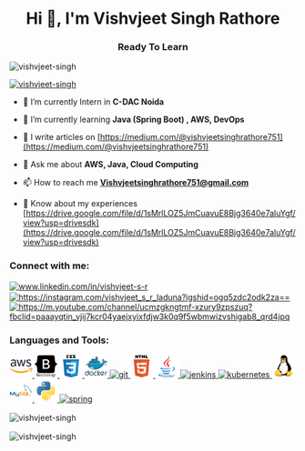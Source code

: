 
<h1 align="center">Hi 👋, I'm Vishvjeet Singh Rathore</h1>
<h3 align="center">Ready To Learn</h3>

<p align="left"> <img src="https://komarev.com/ghpvc/?username=vishvjeet-singh&label=Profile%20views&color=0e75b6&style=flat" alt="vishvjeet-singh" /> </p>

<p align="left"> <a href="https://github.com/ryo-ma/github-profile-trophy"><img src="https://github-profile-trophy.vercel.app/?username=vishvjeet-singh" alt="vishvjeet-singh" /></a> </p>

- 🔭 I’m currently Intern in **C-DAC Noida**

- 🌱 I’m currently learning **Java (Spring Boot) , AWS, DevOps**

- 📝 I write articles on [https://medium.com/@vishvjeetsinghrathore751](https://medium.com/@vishvjeetsinghrathore751)

- 💬 Ask me about **AWS, Java, Cloud Computing**

- 📫 How to reach me **Vishvjeetsinghrathore751@gmail.com**

- 📄 Know about my experiences [https://drive.google.com/file/d/1sMrlLOZ5JmCuavuE8Bjg3640e7aluYgf/view?usp=drivesdk](https://drive.google.com/file/d/1sMrlLOZ5JmCuavuE8Bjg3640e7aluYgf/view?usp=drivesdk)

<h3 align="left">Connect with me:</h3>
<p align="left">
<a href="https://linkedin.com/in/www.linkedin.com/in/vishvjeet-s-r" target="blank"><img align="center" src="https://raw.githubusercontent.com/rahuldkjain/github-profile-readme-generator/master/src/images/icons/Social/linked-in-alt.svg" alt="www.linkedin.com/in/vishvjeet-s-r" height="30" width="40" /></a>
<a href="https://instagram.com/https://instagram.com/vishvjeet_s_r_laduna?igshid=ogq5zdc2odk2za==" target="blank"><img align="center" src="https://raw.githubusercontent.com/rahuldkjain/github-profile-readme-generator/master/src/images/icons/Social/instagram.svg" alt="https://instagram.com/vishvjeet_s_r_laduna?igshid=ogq5zdc2odk2za==" height="30" width="40" /></a>
<a href="https://www.youtube.com/c/https://m.youtube.com/channel/ucmzgkngtmf-xzury9zpszuq?fbclid=paaayqtin_vjij7kcr04yaejxyixfdjw3k0q9f5wbmwizvshigab8_qrd4jpq" target="blank"><img align="center" src="https://raw.githubusercontent.com/rahuldkjain/github-profile-readme-generator/master/src/images/icons/Social/youtube.svg" alt="https://m.youtube.com/channel/ucmzgkngtmf-xzury9zpszuq?fbclid=paaayqtin_vjij7kcr04yaejxyixfdjw3k0q9f5wbmwizvshigab8_qrd4jpq" height="30" width="40" /></a>
</p>

<h3 align="left">Languages and Tools:</h3>
<p align="left"> <a href="https://aws.amazon.com" target="_blank" rel="noreferrer"> <img src="https://raw.githubusercontent.com/devicons/devicon/master/icons/amazonwebservices/amazonwebservices-original-wordmark.svg" alt="aws" width="40" height="40"/> </a> <a href="https://getbootstrap.com" target="_blank" rel="noreferrer"> <img src="https://raw.githubusercontent.com/devicons/devicon/master/icons/bootstrap/bootstrap-plain-wordmark.svg" alt="bootstrap" width="40" height="40"/> </a> <a href="https://www.w3schools.com/css/" target="_blank" rel="noreferrer"> <img src="https://raw.githubusercontent.com/devicons/devicon/master/icons/css3/css3-original-wordmark.svg" alt="css3" width="40" height="40"/> </a> <a href="https://www.docker.com/" target="_blank" rel="noreferrer"> <img src="https://raw.githubusercontent.com/devicons/devicon/master/icons/docker/docker-original-wordmark.svg" alt="docker" width="40" height="40"/> </a> <a href="https://git-scm.com/" target="_blank" rel="noreferrer"> <img src="https://www.vectorlogo.zone/logos/git-scm/git-scm-icon.svg" alt="git" width="40" height="40"/> </a> <a href="https://www.w3.org/html/" target="_blank" rel="noreferrer"> <img src="https://raw.githubusercontent.com/devicons/devicon/master/icons/html5/html5-original-wordmark.svg" alt="html5" width="40" height="40"/> </a> <a href="https://www.java.com" target="_blank" rel="noreferrer"> <img src="https://raw.githubusercontent.com/devicons/devicon/master/icons/java/java-original.svg" alt="java" width="40" height="40"/> </a> <a href="https://www.jenkins.io" target="_blank" rel="noreferrer"> <img src="https://www.vectorlogo.zone/logos/jenkins/jenkins-icon.svg" alt="jenkins" width="40" height="40"/> </a> <a href="https://kubernetes.io" target="_blank" rel="noreferrer"> <img src="https://www.vectorlogo.zone/logos/kubernetes/kubernetes-icon.svg" alt="kubernetes" width="40" height="40"/> </a> <a href="https://www.linux.org/" target="_blank" rel="noreferrer"> <img src="https://raw.githubusercontent.com/devicons/devicon/master/icons/linux/linux-original.svg" alt="linux" width="40" height="40"/> </a> <a href="https://www.mysql.com/" target="_blank" rel="noreferrer"> <img src="https://raw.githubusercontent.com/devicons/devicon/master/icons/mysql/mysql-original-wordmark.svg" alt="mysql" width="40" height="40"/> </a> <a href="https://www.python.org" target="_blank" rel="noreferrer"> <img src="https://raw.githubusercontent.com/devicons/devicon/master/icons/python/python-original.svg" alt="python" width="40" height="40"/> </a> <a href="https://spring.io/" target="_blank" rel="noreferrer"> <img src="https://www.vectorlogo.zone/logos/springio/springio-icon.svg" alt="spring" width="40" height="40"/> </a> </p>

<p><img align="center" src="https://github-readme-stats.vercel.app/api/top-langs?username=vishvjeet-singh&show_icons=true&locale=en&layout=compact" alt="vishvjeet-singh" /></p>

<p><img align="center" src="https://github-readme-streak-stats.herokuapp.com/?user=vishvjeet-singh&" alt="vishvjeet-singh" /></p>
